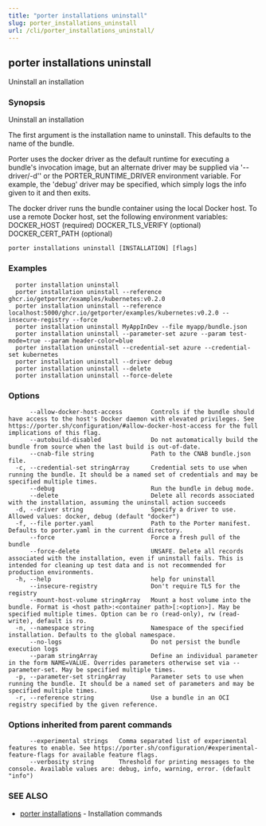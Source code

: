 ```yaml
---
title: "porter installations uninstall"
slug: porter_installations_uninstall
url: /cli/porter_installations_uninstall/
---
```

## porter installations uninstall

Uninstall an installation

### Synopsis

Uninstall an installation

The first argument is the installation name to uninstall. This defaults to the name of the bundle.

Porter uses the docker driver as the default runtime for executing a bundle's invocation image, but an alternate driver may be supplied via '--driver/-d'' or the PORTER_RUNTIME_DRIVER environment variable.
For example, the 'debug' driver may be specified, which simply logs the info given to it and then exits.

The docker driver runs the bundle container using the local Docker host. To use a remote Docker host, set the following environment variables:
  DOCKER_HOST (required)
  DOCKER_TLS_VERIFY (optional)
  DOCKER_CERT_PATH (optional)


```
porter installations uninstall [INSTALLATION] [flags]
```

### Examples

```
  porter installation uninstall
  porter installation uninstall --reference ghcr.io/getporter/examples/kubernetes:v0.2.0
  porter installation uninstall --reference localhost:5000/ghcr.io/getporter/examples/kubernetes:v0.2.0 --insecure-registry --force
  porter installation uninstall MyAppInDev --file myapp/bundle.json
  porter installation uninstall --parameter-set azure --param test-mode=true --param header-color=blue
  porter installation uninstall --credential-set azure --credential-set kubernetes
  porter installation uninstall --driver debug
  porter installation uninstall --delete
  porter installation uninstall --force-delete

```

### Options

```
      --allow-docker-host-access        Controls if the bundle should have access to the host's Docker daemon with elevated privileges. See https://porter.sh/configuration/#allow-docker-host-access for the full implications of this flag.
      --autobuild-disabled              Do not automatically build the bundle from source when the last build is out-of-date.
      --cnab-file string                Path to the CNAB bundle.json file.
  -c, --credential-set stringArray      Credential sets to use when running the bundle. It should be a named set of credentials and may be specified multiple times.
      --debug                           Run the bundle in debug mode.
      --delete                          Delete all records associated with the installation, assuming the uninstall action succeeds
  -d, --driver string                   Specify a driver to use. Allowed values: docker, debug (default "docker")
  -f, --file porter.yaml                Path to the Porter manifest. Defaults to porter.yaml in the current directory.
      --force                           Force a fresh pull of the bundle
      --force-delete                    UNSAFE. Delete all records associated with the installation, even if uninstall fails. This is intended for cleaning up test data and is not recommended for production environments.
  -h, --help                            help for uninstall
      --insecure-registry               Don't require TLS for the registry
      --mount-host-volume stringArray   Mount a host volume into the bundle. Format is <host path>:<container path>[:<option>]. May be specified multiple times. Option can be ro (read-only), rw (read-write), default is ro.
  -n, --namespace string                Namespace of the specified installation. Defaults to the global namespace.
      --no-logs                         Do not persist the bundle execution logs
      --param stringArray               Define an individual parameter in the form NAME=VALUE. Overrides parameters otherwise set via --parameter-set. May be specified multiple times.
  -p, --parameter-set stringArray       Parameter sets to use when running the bundle. It should be a named set of parameters and may be specified multiple times.
  -r, --reference string                Use a bundle in an OCI registry specified by the given reference.
```

### Options inherited from parent commands

```
      --experimental strings   Comma separated list of experimental features to enable. See https://porter.sh/configuration/#experimental-feature-flags for available feature flags.
      --verbosity string       Threshold for printing messages to the console. Available values are: debug, info, warning, error. (default "info")
```

### SEE ALSO

* [porter installations](/cli/porter_installations/)	 - Installation commands

